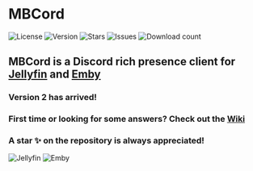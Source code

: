 # MBCord

![License](https://badgen.net/github/license/oonqt/MBCord) ![Version](https://badgen.net/github/release/oonqt/MBCord) ![Stars](https://badgen.net/github/stars/oonqt/MBCord) ![Issues](https://badgen.net/github/open-issues/oonqt/MBCord) ![Download count](https://badgen.net/github/assets-dl/oonqt/MBCord) 

## MBCord is a Discord rich presence client for [Jellyfin](https://jellyfin.org) and [Emby](https://emby.media/)

### Version 2 has arrived!

### First time or looking for some answers? Check out the [Wiki](https://github.com/oonqt/MBCord/wiki)

### A star ✨ on the repository is always appreciated!

![Jellyfin](https://i.memester.xyz/u/l1d.png)
![Emby](https://i.memester.xyz/u/9pn.png)
